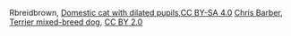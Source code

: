 Rbreidbrown, [Domestic cat with dilated pupils](https://commons.wikimedia.org/wiki/File:Domestic_Cat_Demonstrating_Dilated_Slit_Pupils.jpg),[CC BY-SA 4.0](https://creativecommons.org/licenses/by-sa/4.0)
[Chris Barber](https://www.flickr.com/photos/95609644@N00), [Terrier mixed-breed dog](https://commons.wikimedia.org/wiki/File:Terrier_mixed-breed_dog.jpg), [CC BY 2.0](https://creativecommons.org/licenses/by/2.0)
